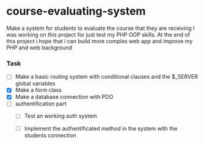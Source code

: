 # course-evaluating-system
Make a system for students to evaluate the course that they are receiving
I was working on this project for just test my PHP OOP skills.
At the end of this project i hope that i can build more complex web app and improve my PHP and web background  
### Task
- [ ] Make a basic routing system with conditional clauses and the $_SERVER global variables 
- [x] Make a form class
- [x] Make a database connection with PDO
 -[ ] authentification part
    * [ ] Test an working auth system
    * [ ] Implement the authentificated method in the system with the students connection
    